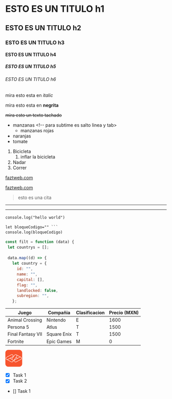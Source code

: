 <!--COMENTARIOSSS -->

# ESTO ES UN TITULO h1
## ESTO ES UN TITULO h2
### ESTO ES UN TITULO h3
#### ESTO ES UN TITULO h4
##### ESTO ES UN TITULO h5
###### ESTO ES UN TITULO h6

mira esto esta en *italic* 
<!--para salto linea se usan los normales-->
mira esto esta en **negrita** 

~~mira esto un texto tachado~~

<!--ul lista desornadas es * con espacio y la data-->
* manzanas <!-- para subtime es salto linea y tab>
    * manzanas rojas
* naranjas
* tomate

<!--ol lista ordenadas es numero punto espacio-->
1. Bicicleta
    1. inflar la bicicleta
2. Nadar
3. Correr

<!--enlances [texto a mostar](https://... "titulo a mostrar cursor") -->

[faztweb.com](faztweb.com)

<!--PARA MOSTRAR EL TITULO del enlance-->
[faztweb.com](faztweb.com "titulo xd")

<!--PARA GENERAR CITAS es con ">" -->
> esto es una cita

<!-- para hr-->
---   
<!--Forma 1-->
___  
<!--Forma 2-->

<!--PARA PUBLICAR CODIGO es  ``-->
`console.log("hello world")` 
```
let bloqueCodigo="" ```
console.log(bloqueCodigo)
```

<!--configurar el bloque de codigo para ciertos lenguajes es-->
 ```javascript
 const filt = function (data) {
  let countrys = [];

  data.map((d) => {
    let country = {
      id: "",
      name: "",
      capital: [],
      flag: "",
      landlocked: false,
      subregion: "",
    }; 
 ```

 <!--PARA CREAR una table es-->

 | Juego             | Compañia    | Clasificacion | Precio (MXN) |
|-------------------|-------------|---------------|--------------|
| Animal Crossing   | Nintendo    | E             | 1600         |
| Persona 5         | Atlus       | T             | 1500         |
| Final Fantasy VII | Square Enix | T             | 1500         |
| Fortnite          | Epic Games  | M             | 0            |


<!--Para generar imagen  se usa el signo !     ![texto en caso que no carge](https://..)-->

![texto en caso que no carge](logo.png "ESTO ES TITULO CURSOR")  <!--PARA IMAGEN LOCALMENTE-->


<!--Reglas añadidase de github-->

<!--to do tarea realizada-->
* [x] Task 1
* [x] Task 2
* [] Task 1 <!--No realizada-->


